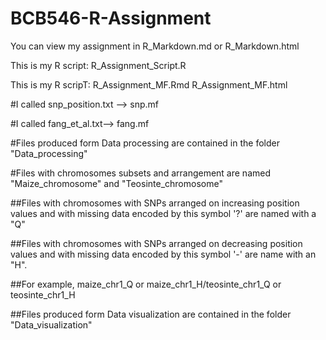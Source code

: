 # BCB546-R-Assignment


You can view my assignment in R_Markdown.md or R_Markdown.html 

This is my R script:
R_Assignment_Script.R


This is my R scripT:
R_Assignment_MF.Rmd
R_Assignment_MF.html


#I called snp_position.txt --> snp.mf

#I called fang_et_al.txt--> fang.mf

#Files produced form Data processing are contained in the folder "Data_processing"


#Files with chromosomes subsets and arrangement are named "Maize_chromosome" and "Teosinte_chromosome" 

##Files with chromosomes with SNPs arranged on increasing position values and with missing data encoded by this symbol '?' are named with a "Q"

##Files with chromosomes with SNPs arranged on decreasing position values and with missing data encoded by this symbol '-' are name with an "H". 

##For example, maize_chr1_Q or maize_chr1_H/teosinte_chr1_Q or teosinte_chr1_H

##Files produced form Data visualization are contained in the folder "Data_visualization"
